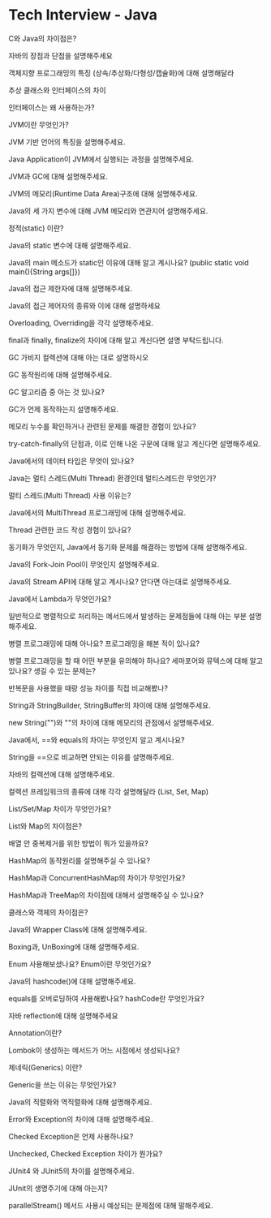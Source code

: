 # Tech Interview - Java

C와 Java의 차이점은?

자바의 장점과 단점을 설명해주세요

객체지향 프로그래밍의 특징 (상속/추상화/다형성/캡슐화)에 대해 설명해달라

추상 클래스와 인터페이스의 차이

인터페이스는 왜 사용하는가?

JVM이란 무엇인가?

JVM 기반 언어의 특징을 설명해주세요.

Java Application이 JVM에서 실행되는 과정을 설명해주세요.

JVM과 GC에 대해 설명해주세요.

JVM의 메모리(Runtime Data Area)구조에 대해 설명해주세요.

Java의 세 가지 변수에 대해 JVM 메모리와 연관지어 설명해주세요.

정적(static) 이란?

Java의 static 변수에 대해 설명해주세요.

Java의 main 메소드가 static인 이유에 대해 알고 계시나요? (public static void main(){String args[]})

Java의 접근 제한자에 대해 설명해주세요.

Java의 접근 제어자의 종류와 이에 대해 설명하세요

Overloading, Overriding을 각각 설명해주세요.

final과 finally, finalize의 차이에 대해 알고 계신다면 설명 부탁드립니다.

GC 가비지 컬렉션에 대해 아는 대로 설명하시오

GC 동작원리에 대해 설명해주세요.

GC 알고리즘 중 아는 것 있나요?

GC가 언제 동작하는지 설명해주세요.

메모리 누수를 확인하거나 관련된 문제를 해결한 경험이 있나요?

try-catch-finally의 단점과, 이로 인해 나온 구문에 대해 알고 계신다면 설명해주세요.

Java에서의 데이터 타입은 무엇이 있나요?

Java는 멀티 스레드(Multi Thread) 환경인데 멀티스레드란 무엇인가?

멀티 스레드(Multi Thread) 사용 이유는?

Java에서의 MultiThread 프로그래밍에 대해 설명해주세요.

Thread 관련한 코드 작성 경험이 있나요?

동기화가 무엇인지, Java에서 동기화 문제를 해결하는 방법에 대해 설명해주세요.

Java의 Fork-Join Pool이 무엇인지 설명해주세요.

Java의 Stream API에 대해 알고 계시나요? 안다면 아는대로 설명해주세요.

Java에서 Lambda가 무엇인가요?

일반적으로 병렬적으로 처리하는 메서드에서 발생하는 문제점들에 대해 아는 부분 설명해주세요.

병렬 프로그래밍에 대해 아나요? 프로그래밍을 해본 적이 있나요?

병렬 프로그래밍을 할 때 어떤 부분을 유의해야 하나요? 세마포어와 뮤텍스에 대해 알고 있나요? 생길 수 있는 문제는?

반복문을 사용했을 때랑 성능 차이를 직접 비교해봤나?

String과 StringBuilder, StringBuffer의 차이에 대해 설명해주세요.

new String("")와 ""의 차이에 대해 메모리의 관점에서 설명해주세요.

Java에서, ==와 equals의 차이는 무엇인지 알고 계시나요?

String을 ==으로 비교하면 안되는 이유를 설명해주세요.

자바의 컬렉션에 대해 설명해주세요.

컬렉션 프레임워크의 종류에 대해 각각 설명해달라 (List, Set, Map)

List/Set/Map 차이가 무엇인가요?

List와 Map의 차이점은?

배열 안 중복제거를 위한 방법이 뭐가 있을까요?

HashMap의 동작원리를 설명해주실 수 있나요?

HashMap과 ConcurrentHashMap의 차이가 무엇인가요?

HashMap과 TreeMap의 차이점에 대해서 설명해주실 수 있나요?

클래스와 객체의 차이점은?

Java의 Wrapper Class에 대해 설명해주세요.

Boxing과, UnBoxing에 대해 설명해주세요.

Enum 사용해보셨나요? Enum이란 무엇인가요?

Java의 hashcode()에 대해 설명해주세요.

equals를 오버로딩하여 사용해봤나요? hashCode란 무엇인가요?

자바 reflection에 대해 설명해주세요

Annotation이란?

Lombok이 생성하는 메서드가 어느 시점에서 생성되나요?

제네릭(Generics) 이란?

Generic을 쓰는 이유는 무엇인가요?

Java의 직렬화와 역직렬화에 대해 설명해주세요.

Error와 Exception의 차이에 대해 설명해주세요.

Checked Exception은 언제 사용하나요?

Unchecked, Checked Exception 차이가 뭔가요?

JUnit4 와 JUnit5의 차이를 설명해주세요.

JUnit의 생명주기에 대해 아는지?

parallelStream() 메서드 사용시 예상되는 문제점에 대해 말해주세요.
